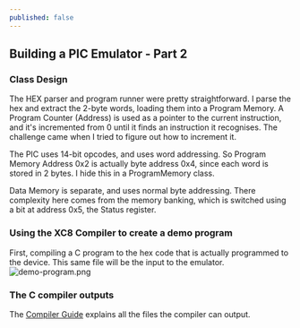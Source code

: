 ```yaml
---
published: false
---
```

## Building a PIC Emulator - Part 2

### Class Design
The HEX parser and program runner were pretty straightforward. I parse the hex and extract the 2-byte words, loading them into a Program Memory. A Program Counter (Address) is used as a pointer to the current instruction, and it's incremented from 0 until it finds an instruction it recognises. The challenge came when I tried to figure out how to increment it.

The PIC uses 14-bit opcodes, and uses word addressing. So Program Memory Address 0x2 is actually byte address 0x4, since each word is stored in 2 bytes. I hide this in a ProgramMemory class.

Data Memory is separate, and uses normal byte addressing. There complexity here comes from the memory banking, which is switched using a bit at address 0x5, the Status register.

### Using the XC8 Compiler to create a demo program
First, compiling a C program to the hex code that is actually programmed to the device. This same file will be the input to the emulator.
![demo-program.png]({{site.baseurl}}/media/demo-program.png)

### The C compiler outputs
The [Compiler Guide](https://ww1.microchip.com/downloads/en/DeviceDoc/52053B.pdf) explains all the files the compiler can output.

